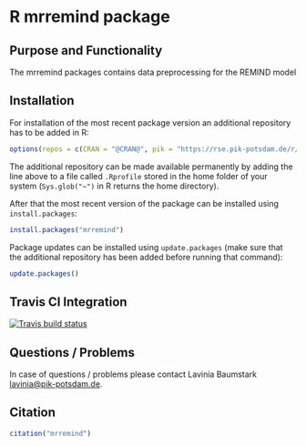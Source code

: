 # R mrremind package

## Purpose and Functionality

The mrremind packages contains data preprocessing for the REMIND model


## Installation

For installation of the most recent package version an additional repository has to be added in R:

```r
options(repos = c(CRAN = "@CRAN@", pik = "https://rse.pik-potsdam.de/r/packages"))
```
The additional repository can be made available permanently by adding the line above to a file called `.Rprofile` stored in the home folder of your system (`Sys.glob("~")` in R returns the home directory).

After that the most recent version of the package can be installed using `install.packages`:

```r 
install.packages("mrremind")
```

Package updates can be installed using `update.packages` (make sure that the additional repository has been added before running that command):

```r 
update.packages()
```

## Travis CI Integration

[![Travis build status](https://travis-ci.com/pik-piam/mrremind.svg?branch=master)](https://travis-ci.com/pik-piam/mrremind)


## Questions / Problems

In case of questions / problems please contact Lavinia Baumstark <lavinia@pik-potsdam.de>.

## Citation

```r 
citation("mrremind")
```